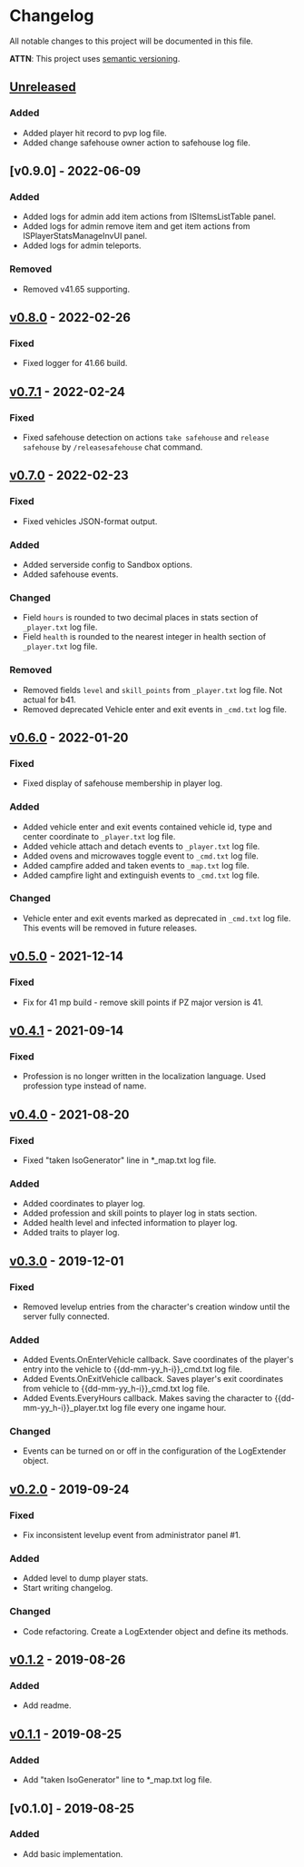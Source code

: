 # Changelog
All notable changes to this project will be documented in this file.

**ATTN**: This project uses [semantic versioning](http://semver.org/).

## [Unreleased]
### Added
- Added player hit record to pvp log file.
- Added change safehouse owner action to safehouse log file.

## [v0.9.0] - 2022-06-09
### Added
- Added logs for admin add item actions from ISItemsListTable panel.
- Added logs for admin remove item and get item actions from ISPlayerStatsManageInvUI panel.
- Added logs for admin teleports.

### Removed
- Removed v41.65 supporting.

## [v0.8.0] - 2022-02-26
### Fixed
- Fixed logger for 41.66 build.

## [v0.7.1] - 2022-02-24
### Fixed
- Fixed safehouse detection on actions `take safehouse` and `release safehouse` by `/releasesafehouse` chat command.

## [v0.7.0] - 2022-02-23
### Fixed
- Fixed vehicles JSON-format output.

### Added
- Added serverside config to Sandbox options.
- Added safehouse events.

### Changed
- Field `hours` is rounded to two decimal places in stats section of `_player.txt` log file.
- Field `health` is rounded to the nearest integer in health section of `_player.txt` log file.

### Removed
- Removed fields `level` and `skill_points` from `_player.txt` log file. Not actual for b41.
- Removed deprecated Vehicle enter and exit events in `_cmd.txt` log file.

## [v0.6.0] - 2022-01-20
### Fixed
- Fixed display of safehouse membership in player log.

### Added
- Added vehicle enter and exit events contained vehicle id, type and center coordinate to `_player.txt` log file.
- Added vehicle attach and detach events to `_player.txt` log file.
- Added ovens and microwaves toggle event to `_cmd.txt` log file.
- Added campfire added and taken events to `_map.txt` log file.
- Added campfire light and extinguish events to `_cmd.txt` log file.

### Changed
- Vehicle enter and exit events marked as deprecated in `_cmd.txt` log file. This events will be removed in future releases.

## [v0.5.0] - 2021-12-14
### Fixed
- Fix for 41 mp build - remove skill points if PZ major version is 41.

## [v0.4.1] - 2021-09-14
### Fixed
- Profession is no longer written in the localization language. Used profession type instead of name.

## [v0.4.0] - 2021-08-20
### Fixed
- Fixed "taken IsoGenerator" line in *_map.txt log file.

### Added
- Added coordinates to player log.
- Added profession and skill points to player log in stats section.
- Added health level and infected information to player log.
- Added traits to player log.

## [v0.3.0] - 2019-12-01
### Fixed
- Removed levelup entries from the character's creation window until the server fully connected.

### Added
- Added Events.OnEnterVehicle callback. Save coordinates of the player's entry into the vehicle to {{dd-mm-yy_h-i}}_cmd.txt log file.
- Added Events.OnExitVehicle callback. Saves player's exit coordinates from vehicle to {{dd-mm-yy_h-i}}_cmd.txt log file.
- Added Events.EveryHours callback. Makes saving the character to {{dd-mm-yy_h-i}}_player.txt log file every one ingame hour.

### Changed
- Events can be turned on or off in the configuration of the LogExtender object.

## [v0.2.0] - 2019-09-24
### Fixed
- Fix inconsistent levelup event from administrator panel #1.

### Added
- Added level to dump player stats.
- Start writing changelog.

### Changed
- Code refactoring. Create a LogExtender object and define its methods.

## [v0.1.2] - 2019-08-26
### Added
- Add readme.

## [v0.1.1] - 2019-08-25
### Added
- Add "taken IsoGenerator" line to *_map.txt log file.

## [v0.1.0] - 2019-08-25
### Added
- Add basic implementation.

[Unreleased]: https://github.com/openzomboid/log-extender/compare/v0.9.0...HEAD
[v0.8.0]: https://github.com/openzomboid/log-extender/compare/v0.8.0...v0.9.0
[v0.8.0]: https://github.com/openzomboid/log-extender/compare/v0.7.1...v0.8.0
[v0.7.1]: https://github.com/openzomboid/log-extender/compare/v0.7.0...v0.7.1
[v0.7.0]: https://github.com/openzomboid/log-extender/compare/v0.6.0...v0.7.0
[v0.6.0]: https://github.com/openzomboid/log-extender/compare/v0.5.0...v0.6.0
[v0.5.0]: https://github.com/openzomboid/log-extender/compare/v0.4.1...v0.5.0
[v0.4.1]: https://github.com/openzomboid/log-extender/compare/v0.4.0...v0.4.1
[v0.4.0]: https://github.com/openzomboid/log-extender/compare/v0.3.0...v0.4.0
[v0.3.0]: https://github.com/openzomboid/log-extender/compare/v0.2.0...v0.3.0
[v0.2.0]: https://github.com/openzomboid/log-extender/compare/v0.1.2...v0.2.0
[v0.1.2]: https://github.com/openzomboid/log-extender/compare/v0.1.1...v0.1.2
[v0.1.1]: https://github.com/openzomboid/log-extender/compare/v0.1.0...v0.1.1
